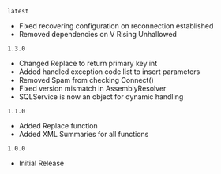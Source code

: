 `latest`
- Fixed recovering configuration on reconnection established
- Removed dependencies on V Rising Unhallowed

`1.3.0`
- Changed Replace to return primary key int
- Added handled exception code list to insert parameters
- Removed Spam from checking Connect()
- Fixed version mismatch in AssemblyResolver
- SQLService is now an object for dynamic handling

`1.1.0`
- Added Replace function
- Added XML Summaries for all functions

`1.0.0`
- Initial Release